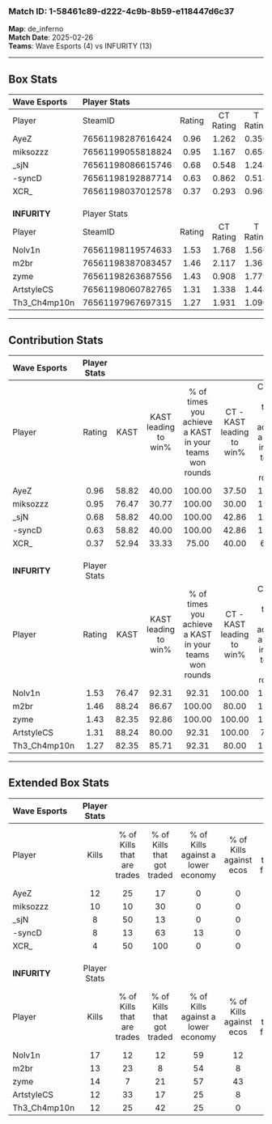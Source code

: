 ### Match ID: 1-58461c89-d222-4c9b-8b59-e118447d6c37  
**Map**: de_inferno  
**Match Date**: 2025-02-26  
**Teams**: Wave Esports (4) vs INFURITY (13)  

---  

## Box Stats  

| **Wave Esports** | Player Stats      |        |           |          |       |      |       |         |        |      |     |
| :- | :- | :-: | :-: | :-: | :-: | :-: | :-: | :-: | :-: | :-: | :-: |
| Player           | SteamID           | Rating | CT Rating | T Rating | KAST  | ADR  | Kills | Assists | Deaths | K/D  | HS% |
| AyeZ             | 76561198287616424 |  0.96  |   1.262   |  0.356   | 58.82 | 71.1 |  12   |    2    |   12   | 1.00 | 25  |
| miksozzz         | 76561199055818824 |  0.95  |   1.167   |  0.658   | 76.47 | 59.7 |  10   |    2    |   12   | 0.83 | 50  |
| _sjN             | 76561198086615746 |  0.68  |   0.548   |  1.248   | 58.82 | 72.8 |   8   |    4    |   15   | 0.53 | 62  |
| -syncD           | 76561198192887714 |  0.63  |   0.862   |  0.514   | 58.82 | 58.1 |   8   |    2    |   15   | 0.53 | 75  |
| XCR_             | 76561198037012578 |  0.37  |   0.293   |  0.968   | 52.94 | 44.4 |   4   |    2    |   14   | 0.29 | 25  |
|                  |                   |        |           |          |       |      |       |         |        |      |     |
|                  |                   |        |           |          |       |      |       |         |        |      |     |
|                  |                   |        |           |          |       |      |       |         |        |      |     |
| **INFURITY**     | Player Stats      |        |           |          |       |      |       |         |        |      |     |
| Player           | SteamID           | Rating | CT Rating | T Rating | KAST  | ADR  | Kills | Assists | Deaths | K/D  | HS% |
| Nolv1n           | 76561198119574633 |  1.53  |   1.768   |  1.566   | 76.47 | 85.1 |  17   |    4    |   8    | 2.13 | 41  |
| m2br             | 76561198387083457 |  1.46  |   2.117   |  1.365   | 88.24 | 82.4 |  13   |    8    |   7    | 1.86 | 53  |
| zyme             | 76561198263687556 |  1.43  |   0.908   |  1.779   | 82.35 | 92.5 |  14   |    7    |   9    | 1.56 | 71  |
| ArtstyleCS       | 76561198060782765 |  1.31  |   1.338   |  1.444   | 88.24 | 81.9 |  12   |    7    |   10   | 1.20 | 58  |
| Th3_Ch4mp10n     | 76561197967697315 |  1.27  |   1.931   |  1.090   | 82.35 | 69.8 |  12   |    5    |   8    | 1.50 | 58  |
---  

## Contribution Stats  

| **Wave Esports** | Player Stats |       |                      |                                                        |                           |                                                             |                          |                                                            |
| :- | :-: | :-: | :-: | :-: | :-: | :-: | :-: | :-: |
| Player           |    Rating    | KAST  | KAST leading to win% | % of times you achieve a KAST in your teams won rounds | CT - KAST leading to win% | CT - % of times you achieve a KAST in your teams won rounds | T - KAST leading to win% | T - % of times you achieve a KAST in your teams won rounds |
| AyeZ             |     0.96     | 58.82 |        40.00         |                         100.00                         |           37.50           |                           100.00                            |          50.00           |                           100.00                           |
| miksozzz         |     0.95     | 76.47 |        30.77         |                         100.00                         |           30.00           |                           100.00                            |          33.33           |                           100.00                           |
| _sjN             |     0.68     | 58.82 |        40.00         |                         100.00                         |           42.86           |                           100.00                            |          33.33           |                           100.00                           |
| -syncD           |     0.63     | 58.82 |        40.00         |                         100.00                         |           42.86           |                           100.00                            |          33.33           |                           100.00                           |
| XCR_             |     0.37     | 52.94 |        33.33         |                         75.00                          |           40.00           |                            66.67                            |          25.00           |                           100.00                           |
|                  |              |       |                      |                                                        |                           |                                                             |                          |                                                            |
|                  |              |       |                      |                                                        |                           |                                                             |                          |                                                            |
|                  |              |       |                      |                                                        |                           |                                                             |                          |                                                            |
| **INFURITY**     | Player Stats |       |                      |                                                        |                           |                                                             |                          |                                                            |
| Player           |    Rating    | KAST  | KAST leading to win% | % of times you achieve a KAST in your teams won rounds | CT - KAST leading to win% | CT - % of times you achieve a KAST in your teams won rounds | T - KAST leading to win% | T - % of times you achieve a KAST in your teams won rounds |
| Nolv1n           |     1.53     | 76.47 |        92.31         |                         92.31                          |          100.00           |                           100.00                            |          88.89           |                           88.89                            |
| m2br             |     1.46     | 88.24 |        86.67         |                         100.00                         |           80.00           |                           100.00                            |          90.00           |                           100.00                           |
| zyme             |     1.43     | 82.35 |        92.86         |                         100.00                         |          100.00           |                           100.00                            |          90.00           |                           100.00                           |
| ArtstyleCS       |     1.31     | 88.24 |        80.00         |                         92.31                          |          100.00           |                            75.00                            |          75.00           |                           100.00                           |
| Th3_Ch4mp10n     |     1.27     | 82.35 |        85.71         |                         92.31                          |           80.00           |                           100.00                            |          88.89           |                           88.89                            |
---  

## Extended Box Stats  

| **Wave Esports** | Player Stats |                            |                            |                                    |                         |                              |                                 |        |                             |                                     |                          |                               |                            |
| :- | :-: | :-: | :-: | :-: | :-: | :-: | :-: | :-: | :-: | :-: | :-: | :-: | :-: |
| Player           |    Kills     | % of Kills that are trades | % of Kills that got traded | % of Kills against a lower economy | % of Kills against ecos | % of Kills that are flawless | % of Kills that are close duels | Deaths | % of Deaths that get traded | % of Deaths against a lower economy | % of Deaths against ecos | % of Deaths that are flawless | % of Deaths that are close |
| AyeZ             |      12      |             25             |             17             |                 0                  |            0            |              67              |                0                |   12   |              8              |                  8                  |            0             |              83               |             8              |
| miksozzz         |      10      |             10             |             30             |                 0                  |            0            |              70              |               10                |   12   |             17              |                  0                  |            0             |              83               |             0              |
| _sjN             |      8       |             50             |             13             |                 0                  |            0            |              63              |                0                |   15   |             13              |                  7                  |            0             |              73               |             0              |
| -syncD           |      8       |             13             |             63             |                 13                 |            0            |              38              |                0                |   15   |             27              |                  7                  |            0             |              80               |             7              |
| XCR_             |      4       |             50             |            100             |                 0                  |            0            |              50              |               25                |   14   |             29              |                  0                  |            0             |              71               |             7              |
|                  |              |                            |                            |                                    |                         |                              |                                 |        |                             |                                     |                          |                               |                            |
|                  |              |                            |                            |                                    |                         |                              |                                 |        |                             |                                     |                          |                               |                            |
|                  |              |                            |                            |                                    |                         |                              |                                 |        |                             |                                     |                          |                               |                            |
| **INFURITY**     | Player Stats |                            |                            |                                    |                         |                              |                                 |        |                             |                                     |                          |                               |                            |
| Player           |    Kills     | % of Kills that are trades | % of Kills that got traded | % of Kills against a lower economy | % of Kills against ecos | % of Kills that are flawless | % of Kills that are close duels | Deaths | % of Deaths that get traded | % of Deaths against a lower economy | % of Deaths against ecos | % of Deaths that are flawless | % of Deaths that are close |
| Nolv1n           |      17      |             12             |             12             |                 59                 |           12            |              88              |                0                |   8    |             38              |                 50                  |            0             |              63               |             13             |
| m2br             |      13      |             23             |             8              |                 54                 |            8            |              62              |                0                |   7    |             57              |                 14                  |            0             |              71               |             0              |
| zyme             |      14      |             7              |             21             |                 57                 |           43            |              64              |               14                |   9    |             33              |                 33                  |            11            |              56               |             0              |
| ArtstyleCS       |      12      |             33             |             17             |                 25                 |            8            |             100              |                0                |   10   |             30              |                 40                  |            0             |              50               |             10             |
| Th3_Ch4mp10n     |      12      |             25             |             42             |                 25                 |            0            |              75              |                8                |   8    |             25              |                 50                  |            0             |              63               |             0              |
